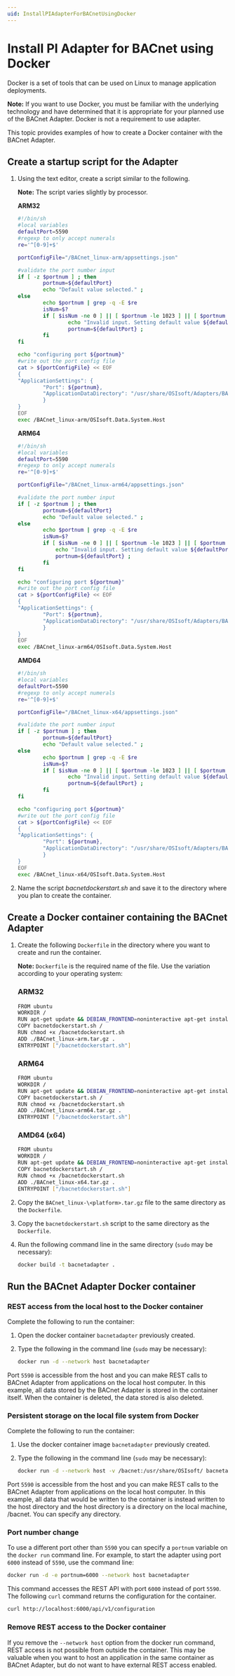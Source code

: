 ```yaml
---
uid: InstallPIAdapterForBACnetUsingDocker
---
```


# Install PI Adapter for BACnet using Docker

Docker is a set of tools that can be used on Linux to manage application deployments. 

**Note:** If you want to use Docker, you must be familiar with the underlying technology and have determined that it is appropriate for your planned use of the BACnet Adapter. Docker is not a requirement to use adapter.

This topic provides examples of how to create a Docker container with the BACnet Adapter. 

## Create a startup script for the Adapter

1. Using the text editor, create a script similar to the following.

	**Note:** The script varies slightly by processor.

	**ARM32**

	```bash
	#!/bin/sh
	#local variables
	defaultPort=5590
	#regexp to only accept numerals
	re='^[0-9]+$'
	
	portConfigFile="/BACnet_linux-arm/appsettings.json"

	#validate the port number input
	if [ -z $portnum ] ; then
			portnum=${defaultPort} 
			echo "Default value selected." ;
	else
			echo $portnum | grep -q -E $re
			isNum=$?
			if [ $isNum -ne 0 ] || [ $portnum -le 1023 ] || [ $portnum -gt 49151 ] ; then
					echo "Invalid input. Setting default value ${defaultPort} instead..."
					portnum=${defaultPort} ;
			fi
	fi

	echo "configuring port ${portnum}"
	#write out the port config file
	cat > ${portConfigFile} << EOF
	{
	"ApplicationSettings": {
			"Port": ${portnum},
			"ApplicationDataDirectory": "/usr/share/OSIsoft/Adapters/BACnet"
			}
	}
	EOF
	exec /BACnet_linux-arm/OSIsoft.Data.System.Host
	```

	**ARM64**

	```bash
	#!/bin/sh
	#local variables
	defaultPort=5590
	#regexp to only accept numerals
	re='^[0-9]+$'
	
	portConfigFile="/BACnet_linux-arm64/appsettings.json"

	#validate the port number input
	if [ -z $portnum ] ; then
			portnum=${defaultPort} 
			echo "Default value selected." ;
	else
			echo $portnum | grep -q -E $re
			isNum=$?
			if [ $isNum -ne 0 ] || [ $portnum -le 1023 ] || [ $portnum -gt 49151 ] ; then
				echo "Invalid input. Setting default value ${defaultPort} instead..."
				portnum=${defaultPort} ;
			fi
	fi

	echo "configuring port ${portnum}"
	#write out the port config file
	cat > ${portConfigFile} << EOF
	{
	"ApplicationSettings": {
			"Port": ${portnum},
			"ApplicationDataDirectory": "/usr/share/OSIsoft/Adapters/BACnet"
			}
	}
	EOF
	exec /BACnet_linux-arm64/OSIsoft.Data.System.Host
	```

	**AMD64**

	```bash
	#!/bin/sh
	#local variables
	defaultPort=5590
	#regexp to only accept numerals
	re='^[0-9]+$'
	
	portConfigFile="/BACnet_linux-x64/appsettings.json"

	#validate the port number input
	if [ -z $portnum ] ; then
			portnum=${defaultPort} 
			echo "Default value selected." ;
	else
			echo $portnum | grep -q -E $re
			isNum=$?
			if [ $isNum -ne 0 ] || [ $portnum -le 1023 ] || [ $portnum -gt 49151 ] ; then
					echo "Invalid input. Setting default value ${defaultPort} instead..."
					portnum=${defaultPort} ;
			fi
	fi

	echo "configuring port ${portnum}"
	#write out the port config file
	cat > ${portConfigFile} << EOF
	{
	"ApplicationSettings": {
			"Port": ${portnum},
			"ApplicationDataDirectory": "/usr/share/OSIsoft/Adapters/BACnet"
			}
	}
	EOF
	exec /BACnet_linux-x64/OSIsoft.Data.System.Host
	```
	
2. Name the script *bacnetdockerstart.sh* and save it to the directory where you plan to create the container.

## Create a Docker container containing the BACnet Adapter

1. Create the following `Dockerfile` in the directory where you want to create and run the container.

	**Note:** `Dockerfile` is the required name of the file. Use the variation according to your operating system:

	### ARM32

	```bash
	FROM ubuntu
	WORKDIR /
	RUN apt-get update && DEBIAN_FRONTEND=noninteractive apt-get install -y --no-install-recommends libicu60 libssl1.0.0
	COPY bacnetdockerstart.sh /
	RUN chmod +x /bacnetdockerstart.sh
	ADD ./BACnet_linux-arm.tar.gz .
	ENTRYPOINT ["/bacnetdockerstart.sh"]
	```

	### ARM64

	```bash
	FROM ubuntu
	WORKDIR /
	RUN apt-get update && DEBIAN_FRONTEND=noninteractive apt-get install -y --no-install-recommends libicu60 libssl1.0.0
	COPY bacnetdockerstart.sh /
	RUN chmod +x /bacnetdockerstart.sh
	ADD ./BACnet_linux-arm64.tar.gz .
	ENTRYPOINT ["/bacnetdockerstart.sh"]
	```

	### AMD64 (x64)

	```bash
	FROM ubuntu
	WORKDIR /
	RUN apt-get update && DEBIAN_FRONTEND=noninteractive apt-get install -y --no-install-recommends libicu60 libssl1.0.0
	COPY bacnetdockerstart.sh /
	RUN chmod +x /bacnetdockerstart.sh
	ADD ./BACnet_linux-x64.tar.gz .
	ENTRYPOINT ["/bacnetdockerstart.sh"]
	```

2. Copy the `BACnet_linux-\<platform>.tar.gz` file to the same directory as the `Dockerfile`.
3. Copy the `bacnetdockerstart.sh` script to the same directory as the `Dockerfile`.
4. Run the following command line in the same directory (`sudo` may be necessary):

	```bash
	docker build -t bacnetadapter .
	```

## Run the BACnet Adapter Docker container

### REST access from the local host to the Docker container

Complete the following to run the container:

1. Open the docker container `bacnetadapter` previously created.
2. Type the following in the command line (`sudo` may be necessary):

	```bash
	docker run -d --network host bacnetadapter
	```

Port `5590` is accessible from the host and you can make REST calls to BACnet Adapter from applications on the local host computer. In this example, all data stored by the BACnet Adapter is stored in the container itself. When the container is deleted, the data stored is also deleted.

### Persistent storage on the local file system from Docker

Complete the following to run the container:

1. Use the docker container image `bacnetadapter` previously created.
2. Type the following in the command line (`sudo` may be necessary):

	```bash
	docker run -d --network host -v /bacnet:/usr/share/OSIsoft/ bacnetadapter
	```

Port `5590` is accessible from the host and you can make REST calls to the BACnet Adapter from applications on the local host computer. In this example, all data that would be written to the container is instead written to the host directory and the host directory is a directory on the local machine, /bacnet. You can specify any directory.

### Port number change

To use a different port other than `5590` you can specify a `portnum` variable on the `docker run` command line. For example, to 
start the adapter using port `6000` instead of `5590`, use the command line:

```bash
docker run -d -e portnum=6000 --network host bacnetadapter
```

This command accesses the REST API with port `6000` instead of port `5590`. The following `curl` command returns the configuration for the container.

```bash
curl http://localhost:6000/api/v1/configuration
```

### Remove REST access to the Docker container

If you remove the `--network host` option from the docker run command, REST access is not possible from outside the container. This may be valuable when you want to host an application in the same container as BACnet Adapter, but do not want to have external REST access enabled.
